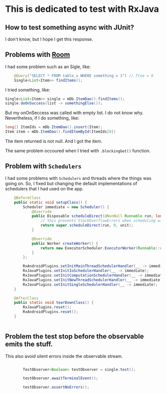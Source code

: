 # This is dedicated to test with RxJava

## How to test something async with JUnit?

I don't know, but I hope I get this response.

## Problems with [Room](https://developer.android.com/topic/libraries/architecture/room)

I had some problem such as an Sigle, like:

```java
    @Query("SELECT * FROM table_x WHERE something = 1") // True = 0
    Single<List<Item>> findItems();
```

I tried something, like:

```java
Single<List<Item>> single = mDb.ItemDao().findItems();
single.doOnSuccess(list -> somethingElse());
```

But my onOnSeccess was called with empty list. I do not know why.
Nevertheless, if I do something, like:

```java
long[] ItemIds = mDb.ItemDao().insert(Item);
Item item = mDb.ItemDao().findItemById(ItemIds[0])
```

The item returned is not null. And I got the item. 

The same problem occoured when I tried with `.blockingGet()` function.


## Problem with `Schedulers`

I had some problems with `Schedulers` and threads where the things was going on. 
So, I fixed but changing the default implementations of schedulers that I had used on the app.

```java
    @BeforeClass
    public static void setupClass() {
        Scheduler immediate = new Scheduler() {
            @Override
            public Disposable scheduleDirect(@NonNull Runnable run, long delay, @NonNull TimeUnit unit) {
                // this prevents StackOverflowErrors when scheduling with a delay
                return super.scheduleDirect(run, 0, unit);
            }

            @Override
            public Worker createWorker() {
                return new ExecutorScheduler.ExecutorWorker(Runnable::run);
            }
        };

        RxAndroidPlugins.setInitMainThreadSchedulerHandler(__ -> immediate);
        RxJavaPlugins.setInitIoSchedulerHandler(__ -> immediate);
        RxJavaPlugins.setInitComputationSchedulerHandler(__ -> immediate);
        RxJavaPlugins.setInitNewThreadSchedulerHandler(__ -> immediate);
        RxJavaPlugins.setInitSingleSchedulerHandler(__ -> immediate);
    }

    @AfterClass
    public static void tearDownClass() {
        RxJavaPlugins.reset();
        RxAndroidPlugins.reset();
    }
    
```


## Problem the test stop before the observable emits the stuff.

This also avoid silent errors inside the observable stream.

```java

        TestObserver<Boolean> testObserver = single.test();

        testObserver.awaitTerminalEvent();

        testObserver.assertNoErrors();
```
